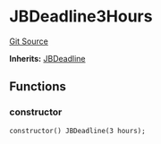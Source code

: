 # JBDeadline3Hours
[Git Source](https://github.com/Bananapus/nana-core/blob/2998dca2fbd2658e2c8791d6dc8348147d69e28e/src/periphery/JBDeadline3Hours.sol)

**Inherits:**
[JBDeadline](/docs/dev/v4/api/core/JBDeadline.md)


## Functions
### constructor


```solidity
constructor() JBDeadline(3 hours);
```

